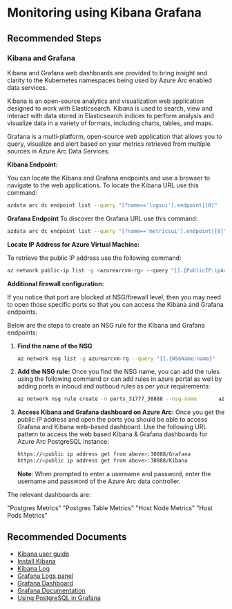 <properties
  pagetitle="Monitoring using Kibana Grafana"
  service=""
  resource=""
  ms.author="pookam"
  selfhelptype="Generic"
  supporttopicids="32745097"
  productpesids="17124"
  cloudenvironments="public"
  articleid="baf25126-77bb-4ece-94b2-1a5b0aac762b"
  ownershipid="AzureData_AzureDatabaseforPostgreSQL" />
# Monitoring using Kibana Grafana

## **Recommended Steps**

### Kibana and Grafana

Kibana and Grafana web dashboards are provided to bring insight and clarity to the Kubernetes namespaces being used by Azure Arc enabled data services.

Kibana is an open-source analytics and visualization web application designed to work with Elasticsearch. Kibana is used to search, view and interact with data stored in Elasticsearch indices to perform analysis and visualize data in a variety of formats, including charts, tables, and maps.

Grafana is a multi-platform, open-source web application that allows you to query, visualize and alert based on your metrics retrieved from multiple sources in Azure Arc Data Services.

**Kibana Endpoint:**

You can locate the Kibana and Grafana endpoints and use a browser to navigate to the web applications. To locate the Kibana URL use this command:

   ```bash
   azdata arc dc endpoint list --query "[?name=='logsui'].endpoint|[0]"
   ```

**Grafana Endpoint**
To discover the Grafana URL use this command:

   ```bash
   azdata arc dc endpoint list --query "[?name=='metricsui'].endpoint|[0]"
   ```

**Locate IP Address for Azure Virtual Machine:**

To retrieve the public IP address use the following command:

   ```bash
   az network public-ip list -g <azurearcvm-rg> --query "[].{PublicIP:ipAddress}" -o table
   ```

**Additional firewall configuration:**

If you notice that port are blocked at NSG/firewall level, then you may need to open those specific ports so that you can access the Kibana and Grafana endpoints.

Below are the steps to create an NSG rule for the Kibana and Grafana endpoints:

1. **Find the name of the NSG**

   ```bash
   az network nsg list -g azurearcvm-rg --query "[].{NSGName:name}"    -o table
   ```

1. **Add the NSG rule:** Once you find the NSG name, you can add the rules using the following command or can add rules in azure portal as well by adding ports in inboud and outboud rules as per your requirements:

   ```bash
   az network nsg rule create -n ports_31777_30888 --nsg-name       azurearcvmNSG --priority 600 -g azurearcvm-rg --access Allow       --description 'Allow Kibana and Grafana ports'       --destination-address-prefixes '*' --destination-port-ranges 31777       30888 --direction Inbound --protocol Tcp --source-address-prefixes       '*' --source-port-ranges '*'
   ```

1. **Access Kibana and Grafana dashboard on Azure Arc:** Once you get the public IP address and open the ports you should be able to access Grafana and Kibana web-based dashboard. Use the following URL pattern to access the web based Kibana & Grafana dashboards for Azure  Arc PostgreSQL instance:

   ```bash
   https://<public ip address get from above>:30888/Grafana 
   https://<public ip address get from above>:30888/Kibana
   ```

   **Note**: When prompted to enter a username and password, enter the username and password of the Azure Arc data controller.


The relevant dashboards are:

"Postgres Metrics"
"Postgres Table Metrics"
"Host Node Metrics"
"Host Pods Metrics"

## **Recommended Documents**

- [Kibana user guide](https://www.elastic.co/guide/en/kibana/current/index.html)
- [Install Kibana](https://www.elastic.co/guide/en/kibana/current/install.html)
- [Kibana Log](https://www.elastic.co/guide/en/kibana/current/xpack-logs.html)
- [Grafana Logs panel](https://grafana.com/docs/grafana/latest/panels/visualizations/logs-panel/)
- [Grafana Dashboard](https://grafana.com/grafana/dashboards)
- [Grafana Documentation](https://grafana.com/docs/)
- [Using PostgreSQL in Grafana](https://grafana.com/docs/grafana/latest/features/datasources/postgres/)